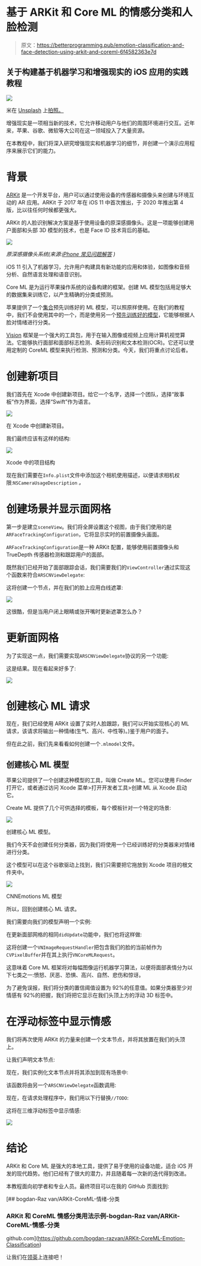 # 基于 ARKit 和 Core ML 的情感分类和人脸检测

> 原文：<https://betterprogramming.pub/emotion-classification-and-face-detection-using-arkit-and-coreml-6f4582363e7d>

## 关于构建基于机器学习和增强现实的 iOS 应用的实践教程

![](img/2c20185ed179bd804ec1db8ed3676a74.png)

米在 [Unsplash](https://unsplash.com?utm_source=medium&utm_medium=referral) 上[拍照。](https://unsplash.com/@phammi?utm_source=medium&utm_medium=referral)

增强现实是一项相当新的技术，它允许移动用户与他们的周围环境进行交互。近年来，苹果、谷歌、微软等大公司在这一领域投入了大量资源。

在本教程中，我们将深入研究增强现实和机器学习的细节，并创建一个演示应用程序来展示它们的能力。

# 背景

[ARKit](https://developer.apple.com/documentation/arkit) 是一个开发平台，用户可以通过使用设备的传感器和摄像头来创建与环境互动的 AR 应用。ARKit 于 2017 年在 iOS 11 中首次推出，于 2020 年推出第 4 版，比以往任何时候都更强大。

ARKit 的人脸识别解决方案是基于使用设备的原深感摄像头。这是一项能够创建用户面部和头部 3D 模型的技术，也是 Face ID 技术背后的基础。

![](img/6432618eac84fb0e54930affb849b3da.png)

*原深感摄像头系统(来源:*[*iPhone 常见问题解答*](https://www.iphonefaq.org/archives/976228) *)*

iOS 11 引入了机器学习，允许用户构建具有新功能的应用和体验，如图像和音频分析、自然语言处理和语音识别。

Core ML 是为运行苹果操作系统的设备构建的框架。创建 ML 模型包括用足够大的数据集来训练它，以产生精确的分类或预测。

苹果提供了一个[集合](https://developer.apple.com/machine-learning/models/)预先训练好的 ML 模型，可以照原样使用。在我们的教程中，我们不会使用其中的一个，而是使用另一个[预先训练好的模型](https://talhassner.github.io/home/publication/2015_ICMI)，它能够根据人脸对情绪进行分类。

[Vision](https://developer.apple.com/documentation/vision) 框架是一个强大的工具包，用于在输入图像或视频上应用计算机视觉算法。它能够执行面部和面部标志检测、条形码识别和文本检测(OCR)。它还可以使用定制的 CoreML 模型来执行检测、预测和分类。今天，我们将重点讨论后者。

# 创建新项目

我们首先在 Xcode 中创建新项目。给它一个名字，选择一个团队，选择“故事板”作为界面，选择“Swift”作为语言。

![](img/8c4cd8cc549bc46870ea91655881388a.png)

在 Xcode 中创建新项目。

我们最终应该有这样的结构:

![](img/b824bc495c142a7479555070b2e40252.png)

Xcode 中的项目结构

现在我们需要在`Info.plist`文件中添加这个相机使用描述，以便请求相机权限:`NSCameraUsageDescription` *。*

# 创建场景并显示面网格

第一步是建立`sceneView`。我们将全屏设置这个视图，由于我们使用的是`ARFaceTrackingConfiguration`，它将显示实时的前置摄像头画面。

`ARFaceTrackingConfiguration`是一种 ARKit 配置，能够使用前置摄像头和 TrueDepth 传感器检测和跟踪用户的面部。

既然我们已经开始了面部跟踪会话，我们需要我们的`ViewController`通过实现这个函数来符合`ARSCNViewDelegate`:

这将创建一个节点，并在我们的脸上应用白线遮罩:

![](img/5fd3b15d8eb58903d02c224e35cf7642.png)

这很酷，但是当用户闭上眼睛或张开嘴时更新遮罩怎么办？

# 更新面网格

为了实现这一点，我们需要实现`ARSCNViewDelegate`协议的另一个功能:

这是结果。现在看起来好多了:

![](img/65acb794349674eee97d882e934ef599.png)

# 创建核心 ML 请求

现在，我们已经使用 ARKit 设置了实时人脸跟踪，我们可以开始实现核心的 ML 请求，该请求将输出一种情绪(生气、高兴、中性等)。)鉴于用户的面子。

但在此之前，我们先来看看如何创建一个`.mlmodel`文件。

## 创建核心 ML 模型

苹果公司提供了一个创建这种模型的工具，叫做 Create ML。您可以使用 Finder 打开它，或者通过访问 Xcode 菜单>打开开发者工具>创建 ML 从 Xcode 启动它。

Create ML 提供了几个可供选择的模板，每个模板针对一个特定的场景:

![](img/e3f8439858c15a22a01d5f183e0301c7.png)

创建核心 ML 模型。

我们今天不会创建任何分类器，因为我们将使用一个已经训练好的分类器来对情绪进行分类。

这个模型可以在这个谷歌驱动上找到，我们只需要把它拖放到 Xcode 项目的根文件夹中。

![](img/69c00b41eeefa78bd621eb0830d4cca4.png)

CNNEmotions ML 模型

所以，回到创建核心 ML 请求。

我们需要向我们的模型声明一个实例:

在更新面部网格的相同`didUpdate`功能中，我们也将这样做:

这将创建一个`VNImageRequestHandler`把包含我们的脸的当前帧作为`CVPixelBuffer`并在其上执行`VNCoreMLRequest`。

这意味着 Core ML 框架将对每幅图像运行机器学习算法，以便将面部表情分为以下七类之一:愤怒、厌恶、恐惧、高兴、自然、悲伤和惊讶。

为了避免误报，我们将分类的置信阈值设置为 92%的任意值。如果分类器至少对情感有 92%的把握，我们将把它显示在我们头顶上方的浮动 3D 标签中。

# 在浮动标签中显示情感

我们将再次使用 ARKit 的力量来创建一个文本节点，并将其放置在我们的头顶上。

让我们声明文本节点:

现在，我们实例化文本节点并将其添加到现有场景中:

该函数将由另一个`ARSCNViewDelegate`函数调用:

现在，在请求处理程序中，我们用以下行替换`//TODO`:

这将在三维浮动标签中显示情感:

![](img/4f4458db4e2679778290d523de4fd636.png)

# 结论

ARKit 和 Core ML 是强大的本地工具，提供了易于使用的设备功能，适合 iOS 开发的现代趋势。他们已经有了很大的潜力，并且随着每一次新的迭代得到改进。

本教程面向初学者和专业人员。最终项目可以在我的 GitHub 页面找到:

[](https://github.com/bogdan-razvan/ARKit-CoreML-Emotion-Classification) [## bogdan-Raz van/ARKit-CoreML-情绪-分类

### ARKit 和 CoreML 情感分类用法示例-bogdan-Raz van/ARKit-CoreML-情感-分类

github.com](https://github.com/bogdan-razvan/ARKit-CoreML-Emotion-Classification) 

让我们在[领英](https://www.linkedin.com/in/bogdan-razvan/)上连接吧！